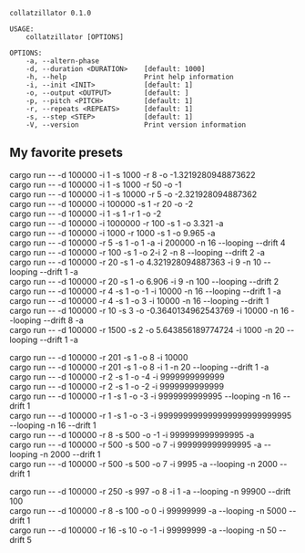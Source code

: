 ```
collatzillator 0.1.0

USAGE:
    collatzillator [OPTIONS]

OPTIONS:
    -a, --altern-phase           
    -d, --duration <DURATION>    [default: 1000]
    -h, --help                   Print help information
    -i, --init <INIT>            [default: 1]
    -o, --output <OUTPUT>        [default: ]
    -p, --pitch <PITCH>          [default: 1]
    -r, --repeats <REPEATS>      [default: 1]
    -s, --step <STEP>            [default: 1]
    -V, --version                Print version information
```

## My favorite presets
cargo run -- -d 100000 -i 1 -s 1000 -r 8 -o -1.3219280948873622  
cargo run -- -d 100000 -i 1 -s 1000 -r 50 -o -1  
cargo run -- -d 100000 -i 1 -s 10000 -r 5 -o -2.321928094887362  
cargo run -- -d 100000 -i 100000 -s 1 -r 20 -o -2  
cargo run -- -d 100000 -i 1 -s 1 -r 1 -o -2  
cargo run -- -d 100000 -i 1000000 -r 100 -s 1 -o 3.321 -a  
cargo run -- -d 100000 -i 1000 -r 1000 -s 1 -o 9.965 -a  
cargo run -- -d 100000 -r 5 -s 1 -o 1 -a -i 200000 -n 16 --looping --drift 4  
cargo run -- -d 100000 -r 100 -s 1 -o 2-i 2 -n 8 --looping --drift 2 -a  
cargo run -- -d 100000 -r 20 -s 1 -o 4.321928094887363 -i 9 -n 10 --looping --drift 1 -a  
cargo run -- -d 100000 -r 20 -s 1 -o 6.906 -i 9 -n 100 --looping --drift 2  
cargo run -- -d 100000 -r 4 -s 1 -o -1 -i 10000 -n 16 --looping --drift 1 -a  
cargo run -- -d 100000 -r 4 -s 1 -o 3 -i 10000 -n 16 --looping --drift 1  
cargo run -- -d 100000 -r 10 -s 3 -o -0.3640134962543769 -i 10000 -n 16 --looping --drift 8 -a  
cargo run -- -d 100000 -r 1500 -s 2 -o 5.643856189774724 -i 1000 -n 20 --looping --drift 1 -a  
  
cargo run -- -d 100000 -r 201 -s 1 -o 8 -i 10000  
cargo run -- -d 100000 -r 201 -s 1 -o 8 -i 1 -n 20 --looping --drift 1 -a  
cargo run -- -d 100000 -r 2 -s 1 -o -4 -i 9999999999999  
cargo run -- -d 100000 -r 2 -s 1 -o -2 -i 9999999999999  
cargo run -- -d 100000 -r 1 -s 1 -o -3 -i 9999999999995 --looping -n 16 --drift 1  
cargo run -- -d 100000 -r 1 -s 1 -o -3 -i 999999999999999999999999995 --looping -n 16 --drift 1  
cargo run -- -d 100000 -r 8 -s 500 -o -1 -i 999999999999995 -a  
cargo run -- -d 100000 -r 500 -s 500 -o 7 -i 999999999999995 -a --looping -n 2000 --drift 1  
cargo run -- -d 100000 -r 500 -s 500 -o 7 -i 9995 -a --looping -n 2000 --drift 1  
  
cargo run -- -d 100000 -r 250 -s 997 -o 8 -i 1 -a --looping -n 99900 --drift 100  
cargo run -- -d 100000 -r 8 -s 100 -o 0 -i 99999999 -a --looping -n 5000 --drift 1  
cargo run -- -d 100000 -r 16 -s 10 -o -1 -i 99999999 -a --looping -n 50 --drift 5  
  
